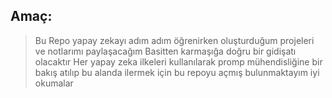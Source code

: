 ## Amaç:

> Bu Repo yapay zekayı adım adım öğrenirken oluşturduğum projeleri ve notlarımı paylaşacağım
> Basitten karmaşığa doğru bir gidişatı olacaktır
> Her yapay zeka ilkeleri kullanılarak promp mühendisliğine bir bakış atılıp bu alanda ilermek için bu repoyu açmış bulunmaktayım iyi okumalar
